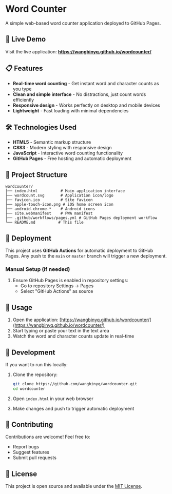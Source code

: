 # Word Counter

A simple web-based word counter application deployed to GitHub Pages.

## 🚀 Live Demo

Visit the live application: **https://wangbinyq.github.io/wordcounter/**

## 📋 Features

- **Real-time word counting** - Get instant word and character counts as you type
- **Clean and simple interface** - No distractions, just count words efficiently
- **Responsive design** - Works perfectly on desktop and mobile devices
- **Lightweight** - Fast loading with minimal dependencies

## 🛠️ Technologies Used

- **HTML5** - Semantic markup structure
- **CSS3** - Modern styling with responsive design
- **JavaScript** - Interactive word counting functionality
- **GitHub Pages** - Free hosting and automatic deployment

## 📁 Project Structure

```
wordcounter/
├── index.html          # Main application interface
├── wordcount.svg       # Application icon/logo
├── favicon.ico         # Site favicon
├── apple-touch-icon.png # iOS home screen icon
├── android-chrome-*    # Android icons
├── site.webmanifest    # PWA manifest
├── .github/workflows/pages.yml # GitHub Pages deployment workflow
└── README.md          # This file
```

## 🔄 Deployment

This project uses **GitHub Actions** for automatic deployment to GitHub Pages. Any push to the `main` or `master` branch will trigger a new deployment.

### Manual Setup (if needed)

1. Ensure GitHub Pages is enabled in repository settings:
   - Go to repository Settings → Pages
   - Select "GitHub Actions" as source

## 🎯 Usage

1. Open the application: [https://wangbinyq.github.io/wordcounter/](https://wangbinyq.github.io/wordcounter/)
2. Start typing or paste your text in the text area
3. Watch the word and character counts update in real-time

## 📝 Development

If you want to run this locally:

1. Clone the repository:
   ```bash
   git clone https://github.com/wangbinyq/wordcounter.git
   cd wordcounter
   ```

2. Open `index.html` in your web browser

3. Make changes and push to trigger automatic deployment

## 🤝 Contributing

Contributions are welcome! Feel free to:
- Report bugs
- Suggest features
- Submit pull requests

## 📝 License

This project is open source and available under the [MIT License](LICENSE).